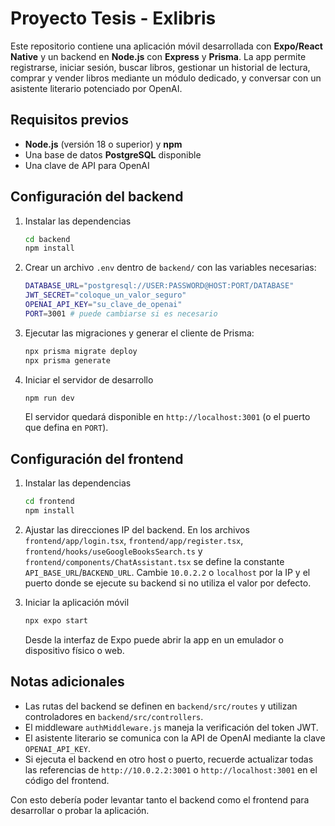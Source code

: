 # Proyecto Tesis - Exlibris

Este repositorio contiene una aplicación móvil desarrollada con **Expo/React Native** y un backend en **Node.js** con **Express** y **Prisma**. La app permite registrarse, iniciar sesión, buscar libros, gestionar un historial de lectura, comprar y vender libros mediante un módulo dedicado, y conversar con un asistente literario potenciado por OpenAI.

## Requisitos previos

- **Node.js** (versión 18 o superior) y **npm**
- Una base de datos **PostgreSQL** disponible
- Una clave de API para OpenAI

## Configuración del backend

1. Instalar las dependencias

   ```bash
   cd backend
   npm install
   ```

2. Crear un archivo `.env` dentro de `backend/` con las variables necesarias:

   ```bash
   DATABASE_URL="postgresql://USER:PASSWORD@HOST:PORT/DATABASE"
   JWT_SECRET="coloque_un_valor_seguro"
   OPENAI_API_KEY="su_clave_de_openai"
   PORT=3001 # puede cambiarse si es necesario
   ```

3. Ejecutar las migraciones y generar el cliente de Prisma:

   ```bash
   npx prisma migrate deploy
   npx prisma generate
   ```

4. Iniciar el servidor de desarrollo

   ```bash
   npm run dev
   ```

   El servidor quedará disponible en `http://localhost:3001` (o el puerto que defina en `PORT`).

## Configuración del frontend

1. Instalar las dependencias

   ```bash
   cd frontend
   npm install
   ```

2. Ajustar las direcciones IP del backend. En los archivos `frontend/app/login.tsx`, `frontend/app/register.tsx`, `frontend/hooks/useGoogleBooksSearch.ts` y `frontend/components/ChatAssistant.tsx` se define la constante `API_BASE_URL`/`BACKEND_URL`. Cambie `10.0.2.2` o `localhost` por la IP y el puerto donde se ejecute su backend si no utiliza el valor por defecto.

3. Iniciar la aplicación móvil

   ```bash
   npx expo start
   ```

   Desde la interfaz de Expo puede abrir la app en un emulador o dispositivo físico o web.

## Notas adicionales

- Las rutas del backend se definen en `backend/src/routes` y utilizan controladores en `backend/src/controllers`.
- El middleware `authMiddleware.js` maneja la verificación del token JWT.
- El asistente literario se comunica con la API de OpenAI mediante la clave `OPENAI_API_KEY`.
- Si ejecuta el backend en otro host o puerto, recuerde actualizar todas las referencias de `http://10.0.2.2:3001` o `http://localhost:3001` en el código del frontend.

Con esto debería poder levantar tanto el backend como el frontend para desarrollar o probar la aplicación.

